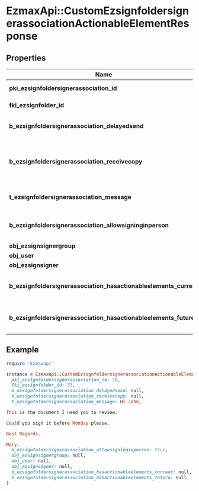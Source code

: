 # EzmaxApi::CustomEzsignfoldersignerassociationActionableElementResponse

## Properties

| Name | Type | Description | Notes |
| ---- | ---- | ----------- | ----- |
| **pki_ezsignfoldersignerassociation_id** | **Integer** | The unique ID of the Ezsignfoldersignerassociation |  |
| **fki_ezsignfolder_id** | **Integer** | The unique ID of the Ezsignfolder |  |
| **b_ezsignfoldersignerassociation_delayedsend** | **Boolean** | If this flag is true the signatory is part of a delayed send. |  |
| **b_ezsignfoldersignerassociation_receivecopy** | **Boolean** | If this flag is true. The signatory will receive a copy of every signed Ezsigndocument even if it ain&#39;t required to sign the document. |  |
| **t_ezsignfoldersignerassociation_message** | **String** | A custom text message that will be added to the email sent. |  |
| **b_ezsignfoldersignerassociation_allowsigninginperson** | **Boolean** | If the Ezsignfoldersignerassociation is allowed to sign in person or not |  |
| **obj_ezsignsignergroup** | [**EzsignsignergroupResponseCompound**](EzsignsignergroupResponseCompound.md) |  | [optional] |
| **obj_user** | [**EzsignfoldersignerassociationResponseCompoundUser**](EzsignfoldersignerassociationResponseCompoundUser.md) |  | [optional] |
| **obj_ezsignsigner** | [**EzsignsignerResponseCompound**](EzsignsignerResponseCompound.md) |  | [optional] |
| **b_ezsignfoldersignerassociation_hasactionableelements_current** | **Boolean** | Indicates if the Ezsignfoldersignerassociation has actionable elements in the current step |  |
| **b_ezsignfoldersignerassociation_hasactionableelements_future** | **Boolean** | Indicates if the Ezsignfoldersignerassociation has actionable elements in a future step |  |

## Example

```ruby
require 'Ezmaxapi'

instance = EzmaxApi::CustomEzsignfoldersignerassociationActionableElementResponse.new(
  pki_ezsignfoldersignerassociation_id: 20,
  fki_ezsignfolder_id: 33,
  b_ezsignfoldersignerassociation_delayedsend: null,
  b_ezsignfoldersignerassociation_receivecopy: null,
  t_ezsignfoldersignerassociation_message: Hi John,

This is the document I need you to review.

Could you sign it before Monday please.

Best Regards.

Mary,
  b_ezsignfoldersignerassociation_allowsigninginperson: true,
  obj_ezsignsignergroup: null,
  obj_user: null,
  obj_ezsignsigner: null,
  b_ezsignfoldersignerassociation_hasactionableelements_current: null,
  b_ezsignfoldersignerassociation_hasactionableelements_future: null
)
```

